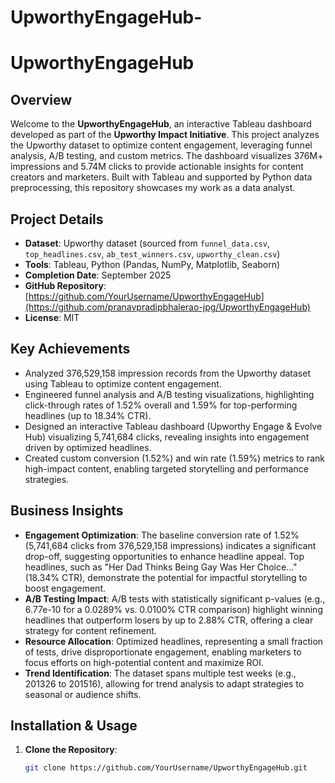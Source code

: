# UpworthyEngageHub-
# UpworthyEngageHub

## Overview
Welcome to the **UpworthyEngageHub**, an interactive Tableau dashboard developed as part of the **Upworthy Impact Initiative**. This project analyzes the Upworthy dataset to optimize content engagement, leveraging funnel analysis, A/B testing, and custom metrics. The dashboard visualizes 376M+ impressions and 5.74M clicks to provide actionable insights for content creators and marketers. Built with Tableau and supported by Python data preprocessing, this repository showcases my work as a data analyst.

## Project Details
- **Dataset**: Upworthy dataset (sourced from `funnel_data.csv`, `top_headlines.csv`, `ab_test_winners.csv`, `upworthy_clean.csv`)
- **Tools**: Tableau, Python (Pandas, NumPy, Matplotlib, Seaborn)
- **Completion Date**: September 2025
- **GitHub Repository**: [https://github.com/YourUsername/UpworthyEngageHub](https://github.com/pranavpradipbhalerao-jpg/UpworthyEngageHub)
- **License**: MIT

## Key Achievements
- Analyzed 376,529,158 impression records from the Upworthy dataset using Tableau to optimize content engagement.
- Engineered funnel analysis and A/B testing visualizations, highlighting click-through rates of 1.52% overall and 1.59% for top-performing headlines (up to 18.34% CTR).
- Designed an interactive Tableau dashboard (Upworthy Engage & Evolve Hub) visualizing 5,741,684 clicks, revealing insights into engagement driven by optimized headlines.
- Created custom conversion (1.52%) and win rate (1.59%) metrics to rank high-impact content, enabling targeted storytelling and performance strategies.

## Business Insights
- **Engagement Optimization**: The baseline conversion rate of 1.52% (5,741,684 clicks from 376,529,158 impressions) indicates a significant drop-off, suggesting opportunities to enhance headline appeal. Top headlines, such as "Her Dad Thinks Being Gay Was Her Choice..." (18.34% CTR), demonstrate the potential for impactful storytelling to boost engagement.
- **A/B Testing Impact**: A/B tests with statistically significant p-values (e.g., 6.77e-10 for a 0.0289% vs. 0.0100% CTR comparison) highlight winning headlines that outperform losers by up to 2.88% CTR, offering a clear strategy for content refinement.
- **Resource Allocation**: Optimized headlines, representing a small fraction of tests, drive disproportionate engagement, enabling marketers to focus efforts on high-potential content and maximize ROI.
- **Trend Identification**: The dataset spans multiple test weeks (e.g., 201326 to 201516), allowing for trend analysis to adapt strategies to seasonal or audience shifts.
## Installation & Usage
1. **Clone the Repository**:
   ```bash
   git clone https://github.com/YourUsername/UpworthyEngageHub.git
